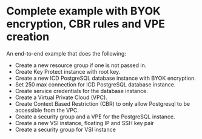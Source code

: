 # Complete example with BYOK encryption, CBR rules and VPE creation

An end-to-end example that does the following:

- Create a new resource group if one is not passed in.
- Create Key Protect instance with root key.
- Create a new ICD PostgreSQL database instance with BYOK encryption.
- Set 250 max connection for ICD PostgreSQL database instance.
- Create service credentials for the database instance.
- Create a Virtual Private Cloud (VPC).
- Create Context Based Restriction (CBR) to only allow Postgresql to be accessible from the VPC.
- Create a security group and a VPE for the PostgreSQL instance.
- Create a new VSI instance, floating IP and SSH key pair
- Create a security group for VSI instance
